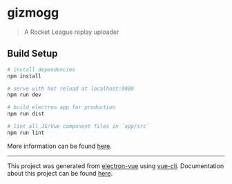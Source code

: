 # gizmogg

> A Rocket League replay uploader

## Build Setup

``` bash
# install dependencies
npm install

# serve with hot reload at localhost:9080
npm run dev

# build electron app for production
npm run dist

# lint all JS/Vue component files in `app/src`
npm run lint
```
More information can be found [here](https://simulatedgreg.gitbooks.io/electron-vue/content/docs/npm_scripts.html).

---

This project was generated from [electron-vue](https://github.com/SimulatedGREG/electron-vue) using [vue-cli](https://github.com/vuejs/vue-cli). Documentation about this project can be found [here](https://simulatedgreg.gitbooks.io/electron-vue/content/index.html).
